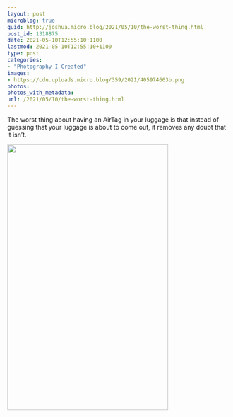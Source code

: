 ```yaml
---
layout: post
microblog: true
guid: http://joshua.micro.blog/2021/05/10/the-worst-thing.html
post_id: 1318875
date: 2021-05-10T12:55:10+1100
lastmod: 2021-05-10T12:55:10+1100
type: post
categories:
- "Photography I Created"
images:
- https://cdn.uploads.micro.blog/359/2021/405974663b.png
photos:
photos_with_metadata:
url: /2021/05/10/the-worst-thing.html
---
```

The worst thing about having an AirTag in your luggage is that instead of guessing that your luggage is about to come out, it removes any doubt that it isn’t.

<img src="uploads/2021/405974663b.png" width="364" height="600" alt="" />
